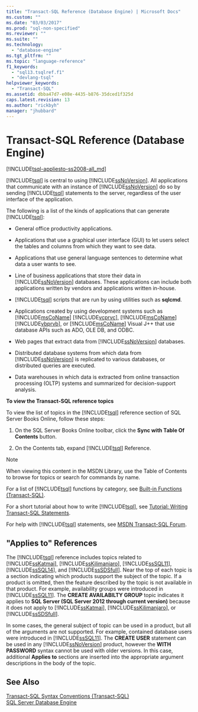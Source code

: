 ```yaml
---
title: "Transact-SQL Reference (Database Engine) | Microsoft Docs"
ms.custom: ""
ms.date: "03/03/2017"
ms.prod: "sql-non-specified"
ms.reviewer: ""
ms.suite: ""
ms.technology: 
  - "database-engine"
ms.tgt_pltfrm: ""
ms.topic: "language-reference"
f1_keywords: 
  - "sql13.tsqlref.f1"
  - "devlang-tsql"
helpviewer_keywords: 
  - "Transact-SQL"
ms.assetid: dbba47d7-e08e-4435-b876-35dced1f325d
caps.latest.revision: 13
ms.author: "rickbyh"
manager: "jhubbard"
---
```

# Transact-SQL Reference (Database Engine)
[!INCLUDE[tsql-appliesto-ss2008-all_md](../database-engine/configure/windows/includes/tsql-appliesto-ss2008-all-md.md)]

  [!INCLUDE[tsql](../advanced-analytics/r-services/includes/tsql-md.md)] is central to using [!INCLUDE[ssNoVersion](../advanced-analytics/r-services/includes/ssnoversion-md.md)]. All applications that communicate with an instance of [!INCLUDE[ssNoVersion](../advanced-analytics/r-services/includes/ssnoversion-md.md)] do so by sending [!INCLUDE[tsql](../advanced-analytics/r-services/includes/tsql-md.md)] statements to the server, regardless of the user interface of the application.  
  
 The following is a list of the kinds of applications that can generate [!INCLUDE[tsql](../advanced-analytics/r-services/includes/tsql-md.md)]:  
  
-   General office productivity applications.  
  
-   Applications that use a graphical user interface (GUI) to let users select the tables and columns from which they want to see data.  
  
-   Applications that use general language sentences to determine what data a user wants to see.  
  
-   Line of business applications that store their data in [!INCLUDE[ssNoVersion](../advanced-analytics/r-services/includes/ssnoversion-md.md)] databases. These applications can include both applications written by vendors and applications written in-house.  
  
-   [!INCLUDE[tsql](../advanced-analytics/r-services/includes/tsql-md.md)] scripts that are run by using utilities such as **sqlcmd**.  
  
-   Applications created by using development systems such as [!INCLUDE[msCoName](../advanced-analytics/r-services/tutorials/includes/msconame-md.md)] [!INCLUDE[vcprvc](../relational-databases/replication/merge/includes/vcprvc-md.md)], [!INCLUDE[msCoName](../advanced-analytics/r-services/tutorials/includes/msconame-md.md)] [!INCLUDE[vbprvb](../analysis-services/data-mining/includes/vbprvb-md.md)], or [!INCLUDE[msCoName](../advanced-analytics/r-services/tutorials/includes/msconame-md.md)] Visual J++ that use database APIs such as ADO, OLE DB, and ODBC.  
  
-   Web pages that extract data from [!INCLUDE[ssNoVersion](../advanced-analytics/r-services/includes/ssnoversion-md.md)] databases.  
  
-   Distributed database systems from which data from [!INCLUDE[ssNoVersion](../advanced-analytics/r-services/includes/ssnoversion-md.md)] is replicated to various databases, or distributed queries are executed.  
  
-   Data warehouses in which data is extracted from online transaction processing (OLTP) systems and summarized for decision-support analysis.  
  
 **To view the Transact-SQL reference topics**  
  
 To view the list of topics in the [!INCLUDE[tsql](../advanced-analytics/r-services/includes/tsql-md.md)] reference section of SQL Server Books Online, follow these steps:  
  
1.  On the SQL Server Books Online toolbar, click the **Sync with Table Of Contents** button.  
  
2.  On the Contents tab, expand [!INCLUDE[tsql](../advanced-analytics/r-services/includes/tsql-md.md)] Reference.  
  
> [!NOTE]  
>  When viewing this content in the MSDN Library, use the Table of Contents to browse for topics or search for commands by name.  
  
 For a list of [!INCLUDE[tsql](../advanced-analytics/r-services/includes/tsql-md.md)] functions by category, see [Built-in Functions &#40;Transact-SQL&#41;](../Topic/Built-in%20Functions%20\(Transact-SQL\).md).  
  
 For a short tutorial about how to write [!INCLUDE[tsql](../advanced-analytics/r-services/includes/tsql-md.md)], see [Tutorial: Writing Transact-SQL Statements](../t-sql/tutorials/tutorial-writing-transact-sql-statements.md).  
  
 For help with [!INCLUDE[tsql](../advanced-analytics/r-services/includes/tsql-md.md)] statements, see [MSDN Transact-SQL Forum](http://social.msdn.microsoft.com/Forums/en-US/home?forum=transactsql).  
  
## "Applies to" References  
 The [!INCLUDE[tsql](../advanced-analytics/r-services/includes/tsql-md.md)] reference includes topics related to [!INCLUDE[ssKatmai](../analysis-services/data-mining/includes/sskatmai-md.md)], [!INCLUDE[ssKilimanjaro](../analysis-services/instances/install/windows/includes/sskilimanjaro-md.md)], [!INCLUDE[ssSQL11](../analysis-services/includes/sssql11-md.md)], [!INCLUDE[ssSQL14](../analysis-services/includes/sssql14-md.md)], and [!INCLUDE[ssSDSfull](../analysis-services/multidimensional-models/includes/sssdsfull-md.md)]. Near the top of each topic is a section indicating which products support the subject of the topic. If a product is omitted, then the feature described by the topic is not available in that product. For example, availability groups were introduced in [!INCLUDE[ssSQL11](../analysis-services/includes/sssql11-md.md)]. The **CREATE AVAILABILTY GROUP** topic indicates it applies to **SQL Server (SQL Server 2012 through current version)** because it does not apply to [!INCLUDE[ssKatmai](../analysis-services/data-mining/includes/sskatmai-md.md)], [!INCLUDE[ssKilimanjaro](../analysis-services/instances/install/windows/includes/sskilimanjaro-md.md)], or [!INCLUDE[ssSDSfull](../analysis-services/multidimensional-models/includes/sssdsfull-md.md)].  
  
 In some cases, the general subject of topic can be used in a product, but all of the arguments are not supported. For example, contained database users were introduced in [!INCLUDE[ssSQL11](../analysis-services/includes/sssql11-md.md)]. The **CREATE USER** statement can be used in any [!INCLUDE[ssNoVersion](../advanced-analytics/r-services/includes/ssnoversion-md.md)] product, however the **WITH PASSWORD** syntax cannot be used with older versions. In this case, additional **Applies to** sections are inserted into the appropriate argument descriptions in the body of the topic.  
  
## See Also  
 [Transact-SQL Syntax Conventions &#40;Transact-SQL&#41;](../t-sql/language-elements/transact-sql-syntax-conventions-transact-sql.md)   
 [SQL Server Database Engine](../database-engine/configure/windows/sql-server-database-engine.md)  
  
  